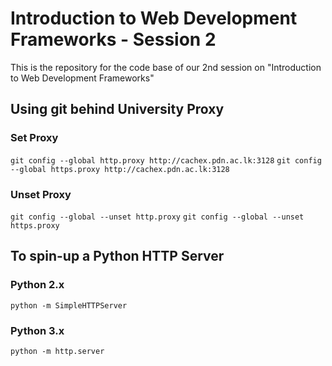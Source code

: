 # Introduction to Web Development Frameworks - Session 2
This is the repository for the code base of our 2nd session on "Introduction to Web Development Frameworks"

## Using git behind University Proxy

### Set Proxy

`git config --global http.proxy http://cachex.pdn.ac.lk:3128`
`git config --global https.proxy http://cachex.pdn.ac.lk:3128`

### Unset Proxy

`git config --global --unset http.proxy`
`git config --global --unset https.proxy`

## To spin-up a Python HTTP Server

### Python 2.x
`python -m SimpleHTTPServer`

### Python 3.x
`python -m http.server`
